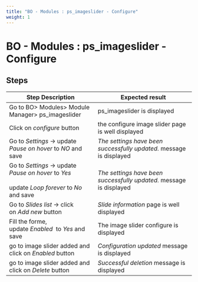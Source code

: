 ```yaml
---
title: "BO - Modules : ps_imageslider - Configure"
weight: 1
---
```


# BO - Modules : ps_imageslider - Configure
## Steps
| Step Description | Expected result |
| ----- | ----- |
| Go to BO> Modules> Module Manager> ps_imageslider | ps_imageslider is displayed |
| Click on _*configure*_ button | the configure image slider page is well displayed |
| Go to _Settings_ -> update _Pause on hover_ to _*NO*_ and save | _The settings have been successfully updated._ message is displayed |
| Go to _Settings_ -> update _Pause on hover_ to _*Yes*_<br><br>update _Loop forever_ to _*No*_  and save | _The settings have been successfully updated._ message is displayed |
| Go to _Slides list_ -> click on _*Add new*_ button | _Slide information_ page is well displayed |
| Fill the forme, update _Enabled_  to *Yes* and save | The image slider configure is displayed |
| go to image slider added and click on _Enabled_ button | *_Configuration updated_* message is displayed |
| go to image slider added and click on _Delete_ button | _*Successful deletion*_ message is displayed |
